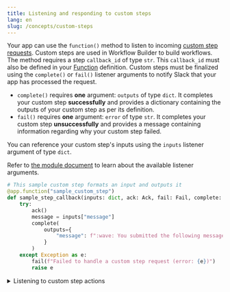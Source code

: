 ```yaml
---
title: Listening and responding to custom steps
lang: en
slug: /concepts/custom-steps
---
```


Your app can use the `function()` method to listen to incoming [custom step requests](https://api.slack.com/automation/functions/custom-bolt). Custom steps are used in Workflow Builder to build workflows. The method requires a step `callback_id` of type `str`. This `callback_id` must also be defined in your [Function](https://api.slack.com/concepts/manifests#functions) definition. Custom steps must be finalized using the `complete()` or `fail()` listener arguments to notify Slack that your app has processed the request.

* `complete()` requires **one** argument: `outputs` of type `dict`. It completes your custom step **successfully** and provides a dictionary containing the outputs of your custom step as per its definition.
* `fail()` requires **one** argument: `error` of type `str`. It completes your custom step **unsuccessfully** and provides a message containing information regarding why your custom step failed.

You can reference your custom step's inputs using the `inputs` listener argument of type `dict`.

Refer to [the module document](https://slack.dev/bolt-python/api-docs/slack_bolt/kwargs_injection/args.html) to learn about the available listener arguments.

```python
# This sample custom step formats an input and outputs it
@app.function("sample_custom_step")
def sample_step_callback(inputs: dict, ack: Ack, fail: Fail, complete: Complete):
    try:
        ack()
        message = inputs["message"]
        complete(
            outputs={
                "message": f":wave: You submitted the following message: \n\n>{message}"
            }
        )
    except Exception as e:
        fail(f"Failed to handle a custom step request (error: {e})")
        raise e
```

<details>
  <summary>
  Listening to custom step actions
  </summary>
  Your app can listen to user actions, like button clicks, created from `custom steps` using the `action` method.
  
  Actions can be filtered on an `action_id` of type `str` or `re.Pattern`. `action_id`s act as unique identifiers for interactive components on the Slack platform.

  Your app can skip calling `complete()` or `fail()` in the `function()` method if the custom step creates an `action` that waits for user interaction. However, in the `action()` method, your app must invoke `complete()` or `fail()` to notify Slack that the custom step has been processed.

```python
# This sample custom step posts a message with a button
@app.function("custom_step_button")
def sample_step_callback(inputs, say, fail):
    try:
        say(
            channel=inputs["user_id"],  # sending a DM to this user
            text="Click the button to signal the step completion",
            blocks=[
                {
                    "type": "section",
                    "text": {"type": "mrkdwn", "text": "Click the button to signal step completion"},
                    "accessory": {
                        "type": "button",
                        "text": {"type": "plain_text", "text": "Complete step"},
                        "action_id": "sample_click",
                    },
                }
            ],
        )
    except Exception as e:
        fail(f"Failed to handle a function request (error: {e})")

# Your listener will be called every time a block element with the action_id "sample_click" is triggered
@app.action("sample_click")
def handle_sample_click(ack, body, context, client, complete, fail):
    ack()
    try:
        # Since the button no longer works, we should remove it
        client.chat_update(
            channel=context.channel_id,
            ts=body["message"]["ts"],
            text="Congrats! You clicked the button",
        )

        # Signal that the custom step completed successfully
        complete({"user_id": context.actor_user_id})
    except Exception as e:
        fail(f"Failed to handle a function request (error: {e})")
```

Learn more about responding to interactivity, see the [Slack API documentation](https://api.slack.com/automation/functions/custom-bolt#interactivity).

</details>
